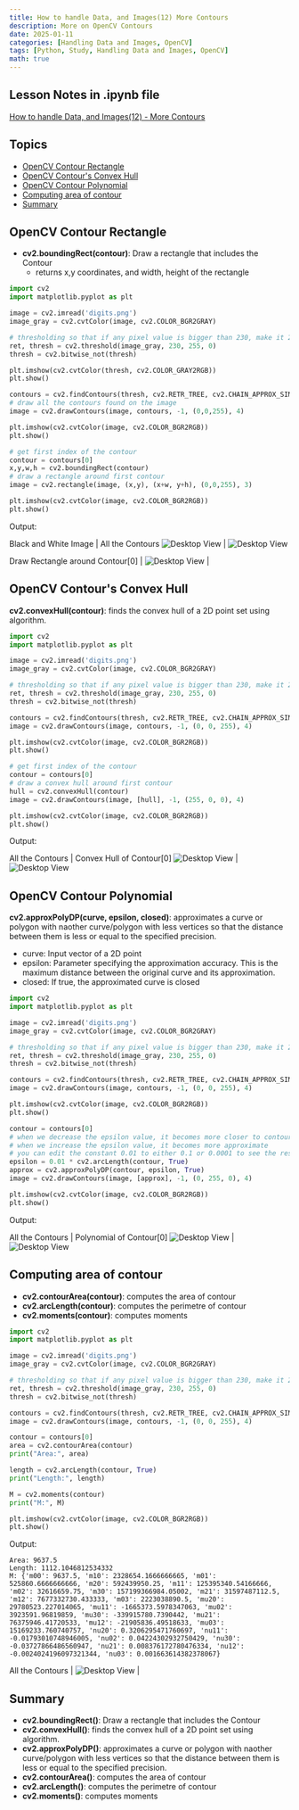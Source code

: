 ```yaml
---
title: How to handle Data, and Images(12) More Contours
description: More on OpenCV Contours
date: 2025-01-11
categories: [Handling Data and Images, OpenCV]
tags: [Python, Study, Handling Data and Images, OpenCV]
math: true
---
```


## Lesson Notes in .ipynb file

[How to handle Data, and Images(12) - More Contours](https://github.com/hyeonukim/DataProcessing_ImageHandling/blob/main/How_to_handle_Data%2C_and_Images(12)_More_Contours.ipynb)

## Topics

- [OpenCV Contour Rectangle](#opencv-contour-rectangle)
- [OpenCV Contour's Convex Hull](#opencv-contours-convex-hull)
- [OpenCV Contour Polynomial](#opencv-contour-polynomial)
- [Computing area of contour](#computing-area-of-contour)
- [Summary](#summary)


## OpenCV Contour Rectangle
- **cv2.boundingRect(contour)**: Draw a rectangle that includes the Contour
  - returns x,y coordinates, and width, height of the rectangle

```python
import cv2
import matplotlib.pyplot as plt

image = cv2.imread('digits.png')
image_gray = cv2.cvtColor(image, cv2.COLOR_BGR2GRAY)

# thresholding so that if any pixel value is bigger than 230, make it 255
ret, thresh = cv2.threshold(image_gray, 230, 255, 0)
thresh = cv2.bitwise_not(thresh)

plt.imshow(cv2.cvtColor(thresh, cv2.COLOR_GRAY2RGB))
plt.show()

contours = cv2.findContours(thresh, cv2.RETR_TREE, cv2.CHAIN_APPROX_SIMPLE)[0]
# draw all the contours found on the image
image = cv2.drawContours(image, contours, -1, (0,0,255), 4)

plt.imshow(cv2.cvtColor(image, cv2.COLOR_BGR2RGB))
plt.show()

# get first index of the contour
contour = contours[0]
x,y,w,h = cv2.boundingRect(contour)
# draw a rectangle around first contour
image = cv2.rectangle(image, (x,y), (x+w, y+h), (0,0,255), 3)

plt.imshow(cv2.cvtColor(image, cv2.COLOR_BGR2RGB))
plt.show()
```

Output:

Black and White Image | All the Contours 
![Desktop View](/assets/img/HandleImageData/12-rect1.png) | ![Desktop View](/assets/img/HandleImageData/12-rect2.png)

Draw Rectangle around Contour[0] |
![Desktop View](/assets/img/HandleImageData/12-rect3.png) |

## OpenCV Contour's Convex Hull

**cv2.convexHull(contour)**: finds the convex hull of a 2D point set using algorithm.

```python
import cv2
import matplotlib.pyplot as plt

image = cv2.imread('digits.png')
image_gray = cv2.cvtColor(image, cv2.COLOR_BGR2GRAY)

# thresholding so that if any pixel value is bigger than 230, make it 255
ret, thresh = cv2.threshold(image_gray, 230, 255, 0)
thresh = cv2.bitwise_not(thresh)

contours = cv2.findContours(thresh, cv2.RETR_TREE, cv2.CHAIN_APPROX_SIMPLE)[0]
image = cv2.drawContours(image, contours, -1, (0, 0, 255), 4)

plt.imshow(cv2.cvtColor(image, cv2.COLOR_BGR2RGB))
plt.show()

# get first index of the contour
contour = contours[0]
# draw a convex hull around first contour
hull = cv2.convexHull(contour)
image = cv2.drawContours(image, [hull], -1, (255, 0, 0), 4)

plt.imshow(cv2.cvtColor(image, cv2.COLOR_BGR2RGB))
plt.show()
```

Output:

All the Contours | Convex Hull of Contour[0] 
![Desktop View](/assets/img/HandleImageData/12-hull1.png) | ![Desktop View](/assets/img/HandleImageData/12-hull2.png)

## OpenCV Contour Polynomial

**cv2.approxPolyDP(curve, epsilon, closed)**: approximates a curve or polygon with naother curve/polygon with less vertices so that the distance between them is less or equal to the specified precision.
- curve: Input vector of a 2D point 
- epsilon: 	Parameter specifying the approximation accuracy. This is the maximum distance between the original curve and its approximation.
- closed: If true, the approximated curve is closed

```python
import cv2
import matplotlib.pyplot as plt

image = cv2.imread('digits.png')
image_gray = cv2.cvtColor(image, cv2.COLOR_BGR2GRAY)

# thresholding so that if any pixel value is bigger than 230, make it 255
ret, thresh = cv2.threshold(image_gray, 230, 255, 0)
thresh = cv2.bitwise_not(thresh)

contours = cv2.findContours(thresh, cv2.RETR_TREE, cv2.CHAIN_APPROX_SIMPLE)[0]
image = cv2.drawContours(image, contours, -1, (0, 0, 255), 4)

plt.imshow(cv2.cvtColor(image, cv2.COLOR_BGR2RGB))
plt.show()

contour = contours[0]
# when we decrease the epsilon value, it becomes more closer to contour 
# when we increase the epsilon value, it becomes more approximate
# you can edit the constant 0.01 to either 0.1 or 0.0001 to see the result
epsilon = 0.01 * cv2.arcLength(contour, True)
approx = cv2.approxPolyDP(contour, epsilon, True)
image = cv2.drawContours(image, [approx], -1, (0, 255, 0), 4)

plt.imshow(cv2.cvtColor(image, cv2.COLOR_BGR2RGB))
plt.show()
```

Output:

All the Contours | Polynomial of Contour[0] 
![Desktop View](/assets/img/HandleImageData/12-poly1.png) | ![Desktop View](/assets/img/HandleImageData/12-poly2.png)

## Computing area of contour
- **cv2.contourArea(contour)**: computes the area of contour
- **cv2.arcLength(contour)**: computes the perimetre of contour
- **cv2.moments(contour)**: computes moments

```python
import cv2
import matplotlib.pyplot as plt

image = cv2.imread('digits.png')
image_gray = cv2.cvtColor(image, cv2.COLOR_BGR2GRAY)

# thresholding so that if any pixel value is bigger than 230, make it 255
ret, thresh = cv2.threshold(image_gray, 230, 255, 0)
thresh = cv2.bitwise_not(thresh)

contours = cv2.findContours(thresh, cv2.RETR_TREE, cv2.CHAIN_APPROX_SIMPLE)[0]
image = cv2.drawContours(image, contours, -1, (0, 0, 255), 4)

contour = contours[0]
area = cv2.contourArea(contour)
print("Area:", area)

length = cv2.arcLength(contour, True)
print("Length:", length)

M = cv2.moments(contour)
print("M:", M)

plt.imshow(cv2.cvtColor(image, cv2.COLOR_BGR2RGB))
plt.show()
```

Output:

```
Area: 9637.5
Length: 1112.1046812534332
M: {'m00': 9637.5, 'm10': 2328654.1666666665, 'm01': 525860.6666666666, 'm20': 592439950.25, 'm11': 125395340.54166666, 'm02': 32616659.75, 'm30': 157199366984.05002, 'm21': 31597487112.5, 'm12': 7677332730.433333, 'm03': 2223038890.5, 'mu20': 29780523.227014065, 'mu11': -1665373.5978347063, 'mu02': 3923591.96819859, 'mu30': -339915780.7390442, 'mu21': 76375946.41720533, 'mu12': -21905836.49518633, 'mu03': 15169233.760740757, 'nu20': 0.3206295471760697, 'nu11': -0.01793010748946005, 'nu02': 0.04224302932750429, 'nu30': -0.03727866486560947, 'nu21': 0.008376172780476334, 'nu12': -0.0024024196097321344, 'nu03': 0.001663614382378067}
```

All the Contours |
![Desktop View](/assets/img/HandleImageData/12-poly1.png) |

## Summary

- **cv2.boundingRect()**: Draw a rectangle that includes the Contour
- **cv2.convexHull()**: finds the convex hull of a 2D point set using algorithm.
- **cv2.approxPolyDP()**: approximates a curve or polygon with naother curve/polygon with less vertices so that the distance between them is less or equal to the specified precision.
- **cv2.contourArea()**: computes the area of contour
- **cv2.arcLength()**: computes the perimetre of contour
- **cv2.moments()**: computes moments
